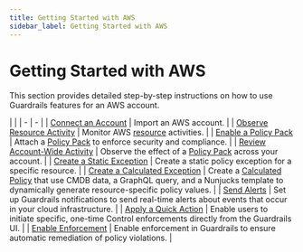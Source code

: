 ```yaml
---
title: Getting Started with AWS
sidebar_label: Getting Started with AWS
---
```


# Getting Started with AWS

This section provides detailed step-by-step instructions on how to use Guardrails features for an AWS account.


| |
| - | - |
| [Connect an Account](getting-started/getting-started-aws/connect-an-account) | Import an AWS account. |
| [Observe Resource Activity](getting-started/getting-started-aws/observe-aws-activity) | Monitor AWS [resource](guardrails/docs/reference/glossary#resource) activities. |
| [Enable a Policy Pack](getting-started/getting-started-aws/enable-policy-pack) | Attach a [Policy Pack](guardrails/docs/concepts/policy-packs) to enforce security and compliance. |
| [Review Account-Wide Activity](getting-started/getting-started-aws/review-account-wide) | Observe the effect of a [Policy Pack](guardrails/docs/concepts/policy-packs) across your account. |
| [Create a Static Exception](getting-started/getting-started-aws/create-static-exception) | Create a static policy exception for a specific resource. |
| [Create a Calculated Exception](getting-started/getting-started-aws/create-calculated-exception) | Create a [Calculated Policy](guardrails/docs/reference/glossary#calculated-policy) that use CMDB data, a GraphQL query, and a Nunjucks template to dynamically generate resource-specific policy values. |
| [Send Alerts](getting-started/getting-started-aws/send-alert-to-email) | Set up Guardrails notifications to send real-time alerts about events that occur in your cloud infrastructure. |
| [Apply a Quick Action](getting-started/getting-started-aws/apply-quick-action) | Enable users to initiate specific, one-time Control enforcements directly from the Guardrails UI. |
| [Enable Enforcement](getting-started/getting-started-aws/enable-enforcement) | Enable enforcement in Guardrails to ensure automatic remediation of policy violations. |

